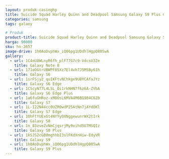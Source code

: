 ```yaml
---
layout: produk-casinghp
title: Suicide Squad Harley Quinn and Deadpool Samsung Galaxy S9 Plus Case
categories: samsung
tags: galaxy

# Produk
product-title: Suicide Squad Harley Quinn and Deadpool Samsung Galaxy S9 Plus Case
harga: 90000
sku: hn-2657
image-drive: 1h0AoDvphWx_iQ06pg1UDdhlHgpQ805wA
gallery:
  - url: 1C4nU8WLnyR6fh_plF77G7c9-VdcsU3Ze
    title: Galaxy Note 8
  - url: 171oOGtrUBWPF85Xz7El4vh7J5MSBy61h
    title: Galaxy S6
  - url: 1srFSjy2_quIKFtvNChkge9UBYCAfaJYz
    title: Galaxy S6 Edge
  - url: 1CScyN77L4LSL_Oi1rkNHN7f6z6A-ZVbA
    title: Galaxy S6 Edge Plus
  - url: 1a6fuGHRoz-xM8OsL6MVA4M6BG984C62b
    title: Galaxy S7
  - url: 1L-I22N44cc0UZR0wdP25AtNn7jAYdOKl
    title: Galaxy S7 Edge
  - url: 1OhFtYUExGt4NYYyOXNggewunrWX2tIrk
    title: Galaxy S8
  - url: 1n_83zveZvNmCjqsrjMy9xihd5U7MSQIz
    title: Galaxy S8 Plus
  - url: 1kSJS2cGB0mghhbI3slFKdXnHiw-EdyVR
    title: Galaxy S9
  - url: 1h0AoDvphWx_iQ06pg1UDdhlHgpQ805wA
    title: Galaxy S9 Plus
---
```

